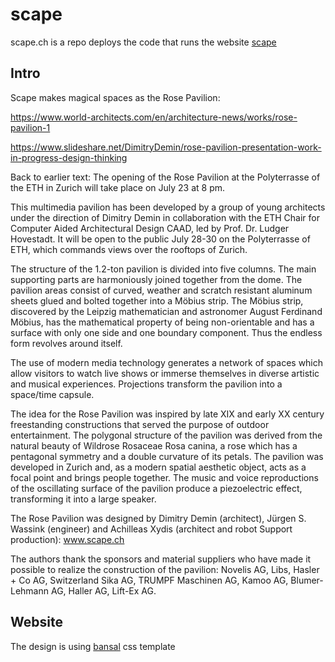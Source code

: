 # scape

scape.ch is a repo deploys the code that runs the website [scape](http://www.scape.ch)

## Intro
Scape makes magical spaces as the Rose Pavilion:

https://www.world-architects.com/en/architecture-news/works/rose-pavilion-1

https://www.slideshare.net/DimitryDemin/rose-pavilion-presentation-work-in-progress-design-thinking

Back to earlier text:
The opening of the Rose Pavilion at the Polyterrasse of the ETH in Zurich will take place on July 23 at 8 pm.

This multimedia pavilion has been developed by a group of young architects under the direction of Dimitry Demin in collaboration with the ETH Chair for Computer Aided Architectural Design CAAD, led by Prof. Dr. Ludger Hovestadt.  It will be open to the public July 28-30 on the Polyterrasse of ETH, which commands views over the rooftops of Zurich.

The structure of the 1.2-ton pavilion is divided into five columns. The main supporting parts are harmoniously joined together from the dome. The pavilion areas consist of curved, weather and scratch resistant aluminum sheets glued and bolted together into a Möbius strip. The Möbius strip, discovered by the Leipzig mathematician and astronomer August Ferdinand Möbius, has the mathematical property of being non-orientable and has a surface with only one side and one boundary component.  Thus the endless form revolves around itself.

The use of modern media technology generates a network of spaces which allow visitors to watch live shows or immerse themselves in diverse artistic and musical experiences. Projections transform the pavilion into a space/time capsule.

The idea for the Rose Pavilion was inspired by late XIX and early XX century freestanding constructions that served the purpose of outdoor entertainment. The polygonal structure of the pavilion was derived from the natural beauty of Wildrose Rosaceae Rosa canina, a rose which has a pentagonal symmetry and a double curvature of its petals. The pavilion was developed in Zurich and, as a modern spatial aesthetic object, acts as a focal point and brings people together. The music and voice reproductions of the oscillating surface of the pavilion produce a piezoelectric effect, transforming it into a large speaker.

The Rose Pavilion was designed by Dimitry Demin (architect), Jürgen S. Wassink (engineer) and Achilleas Xydis (architect and robot Support production): www.scape.ch

The authors thank the sponsors and material suppliers who have made it possible to realize the construction of the pavilion: Novelis AG, Libs, Hasler + Co AG, Switzerland Sika AG, TRUMPF Maschinen AG, Kamoo AG, Blumer-Lehmann AG, Haller AG, Lift-Ex AG.

## Website

The design is using [bansal](https://bansal.io/pattern-css#installation) css template

